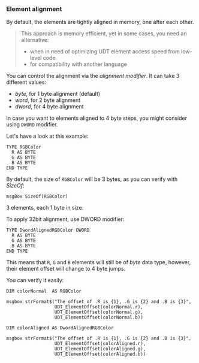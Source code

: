 ### Element alignment

By default, the elements are tightly aligned in memory, one after each other.

> This approach is memory efficient, yet in some cases, you need an alternative:
> - when in need of optimizing UDT element access speed from low-level code
> - for compatibility with another language

You can control the alignment via the *alignment modifier*. It can take 3 different values:
- *byte*, for 1 byte alignment (default)
- *word*, for 2 byte alignment
- *dword*, for 4 byte alignment

In case you want to elements aligned to 4 byte steps, you might consider using `DWORD` modifier.

Let's have a look at this example:
```thinbasic
TYPE RGBColor
  R AS BYTE
  G AS BYTE
  B AS BYTE  
END TYPE
```

By default, the size of `RGBColor` will be 3 bytes, as you can verify with *SizeOf*:
```thinbasic
msgBox SizeOf(RGBColor)
```

3 elements, each 1 byte in size.

To apply 32bit alignment, use DWORD modifier:
```thinbasic
TYPE DwordAlignedRGBColor DWORD
  R AS BYTE
  G AS BYTE
  B AS BYTE  
END TYPE
```

This means that `R`, `G` and `B` elements will still be of *byte* data type, however, their element offset will change to 4 byte jumps.

You can verify it easily:
```thinbasic
DIM colorNormal  AS RGBColor

msgbox strFormat$("The offset of .R is {1}, .G is {2} and .B is {3}",
                  UDT_ElementOffset(colorNormal.r),
                  UDT_ElementOffset(colorNormal.g),
                  UDT_ElementOffset(colorNormal.b))

DIM colorAligned AS DwordAlignedRGBColor
                  
msgbox strFormat$("The offset of .R is {1}, .G is {2} and .B is {3}",
                  UDT_ElementOffset(colorAligned.r),
                  UDT_ElementOffset(colorAligned.g),
                  UDT_ElementOffset(colorAligned.b))
```
